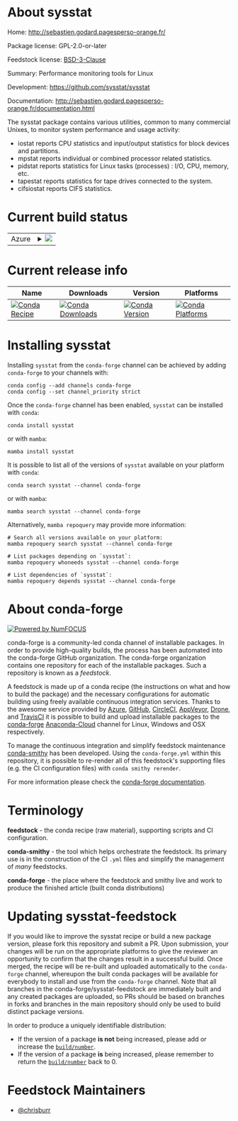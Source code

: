 About sysstat
=============

Home: http://sebastien.godard.pagesperso-orange.fr/

Package license: GPL-2.0-or-later

Feedstock license: [BSD-3-Clause](https://github.com/conda-forge/sysstat-feedstock/blob/main/LICENSE.txt)

Summary: Performance monitoring tools for Linux

Development: https://github.com/sysstat/sysstat

Documentation: http://sebastien.godard.pagesperso-orange.fr/documentation.html

The sysstat package contains various utilities, common to many commercial
Unixes, to monitor system performance and usage activity:

 * iostat reports CPU statistics and input/output statistics for block devices and partitions.
 * mpstat reports individual or combined processor related statistics.
 * pidstat reports statistics for Linux tasks (processes) : I/O, CPU, memory, etc.
 * tapestat reports statistics for tape drives connected to the system.
 * cifsiostat reports CIFS statistics.


Current build status
====================


<table>
    
  <tr>
    <td>Azure</td>
    <td>
      <details>
        <summary>
          <a href="https://dev.azure.com/conda-forge/feedstock-builds/_build/latest?definitionId=12988&branchName=main">
            <img src="https://dev.azure.com/conda-forge/feedstock-builds/_apis/build/status/sysstat-feedstock?branchName=main">
          </a>
        </summary>
        <table>
          <thead><tr><th>Variant</th><th>Status</th></tr></thead>
          <tbody><tr>
              <td>linux_64</td>
              <td>
                <a href="https://dev.azure.com/conda-forge/feedstock-builds/_build/latest?definitionId=12988&branchName=main">
                  <img src="https://dev.azure.com/conda-forge/feedstock-builds/_apis/build/status/sysstat-feedstock?branchName=main&jobName=linux&configuration=linux%20linux_64_" alt="variant">
                </a>
              </td>
            </tr>
          </tbody>
        </table>
      </details>
    </td>
  </tr>
</table>

Current release info
====================

| Name | Downloads | Version | Platforms |
| --- | --- | --- | --- |
| [![Conda Recipe](https://img.shields.io/badge/recipe-sysstat-green.svg)](https://anaconda.org/conda-forge/sysstat) | [![Conda Downloads](https://img.shields.io/conda/dn/conda-forge/sysstat.svg)](https://anaconda.org/conda-forge/sysstat) | [![Conda Version](https://img.shields.io/conda/vn/conda-forge/sysstat.svg)](https://anaconda.org/conda-forge/sysstat) | [![Conda Platforms](https://img.shields.io/conda/pn/conda-forge/sysstat.svg)](https://anaconda.org/conda-forge/sysstat) |

Installing sysstat
==================

Installing `sysstat` from the `conda-forge` channel can be achieved by adding `conda-forge` to your channels with:

```
conda config --add channels conda-forge
conda config --set channel_priority strict
```

Once the `conda-forge` channel has been enabled, `sysstat` can be installed with `conda`:

```
conda install sysstat
```

or with `mamba`:

```
mamba install sysstat
```

It is possible to list all of the versions of `sysstat` available on your platform with `conda`:

```
conda search sysstat --channel conda-forge
```

or with `mamba`:

```
mamba search sysstat --channel conda-forge
```

Alternatively, `mamba repoquery` may provide more information:

```
# Search all versions available on your platform:
mamba repoquery search sysstat --channel conda-forge

# List packages depending on `sysstat`:
mamba repoquery whoneeds sysstat --channel conda-forge

# List dependencies of `sysstat`:
mamba repoquery depends sysstat --channel conda-forge
```


About conda-forge
=================

[![Powered by
NumFOCUS](https://img.shields.io/badge/powered%20by-NumFOCUS-orange.svg?style=flat&colorA=E1523D&colorB=007D8A)](https://numfocus.org)

conda-forge is a community-led conda channel of installable packages.
In order to provide high-quality builds, the process has been automated into the
conda-forge GitHub organization. The conda-forge organization contains one repository
for each of the installable packages. Such a repository is known as a *feedstock*.

A feedstock is made up of a conda recipe (the instructions on what and how to build
the package) and the necessary configurations for automatic building using freely
available continuous integration services. Thanks to the awesome service provided by
[Azure](https://azure.microsoft.com/en-us/services/devops/), [GitHub](https://github.com/),
[CircleCI](https://circleci.com/), [AppVeyor](https://www.appveyor.com/),
[Drone](https://cloud.drone.io/welcome), and [TravisCI](https://travis-ci.com/)
it is possible to build and upload installable packages to the
[conda-forge](https://anaconda.org/conda-forge) [Anaconda-Cloud](https://anaconda.org/)
channel for Linux, Windows and OSX respectively.

To manage the continuous integration and simplify feedstock maintenance
[conda-smithy](https://github.com/conda-forge/conda-smithy) has been developed.
Using the ``conda-forge.yml`` within this repository, it is possible to re-render all of
this feedstock's supporting files (e.g. the CI configuration files) with ``conda smithy rerender``.

For more information please check the [conda-forge documentation](https://conda-forge.org/docs/).

Terminology
===========

**feedstock** - the conda recipe (raw material), supporting scripts and CI configuration.

**conda-smithy** - the tool which helps orchestrate the feedstock.
                   Its primary use is in the construction of the CI ``.yml`` files
                   and simplify the management of *many* feedstocks.

**conda-forge** - the place where the feedstock and smithy live and work to
                  produce the finished article (built conda distributions)


Updating sysstat-feedstock
==========================

If you would like to improve the sysstat recipe or build a new
package version, please fork this repository and submit a PR. Upon submission,
your changes will be run on the appropriate platforms to give the reviewer an
opportunity to confirm that the changes result in a successful build. Once
merged, the recipe will be re-built and uploaded automatically to the
`conda-forge` channel, whereupon the built conda packages will be available for
everybody to install and use from the `conda-forge` channel.
Note that all branches in the conda-forge/sysstat-feedstock are
immediately built and any created packages are uploaded, so PRs should be based
on branches in forks and branches in the main repository should only be used to
build distinct package versions.

In order to produce a uniquely identifiable distribution:
 * If the version of a package **is not** being increased, please add or increase
   the [``build/number``](https://docs.conda.io/projects/conda-build/en/latest/resources/define-metadata.html#build-number-and-string).
 * If the version of a package **is** being increased, please remember to return
   the [``build/number``](https://docs.conda.io/projects/conda-build/en/latest/resources/define-metadata.html#build-number-and-string)
   back to 0.

Feedstock Maintainers
=====================

* [@chrisburr](https://github.com/chrisburr/)

